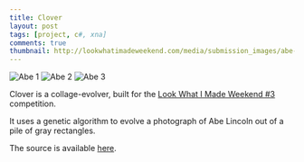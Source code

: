 ```yaml
---
title: Clover
layout: post
tags: [project, c#, xna]
comments: true
thumbnail: http://lookwhatimadeweekend.com/media/submission_images/abe-of-squares_0.jpg
---
```


![Abe 1](http://lookwhatimadeweekend.com/media/submission_images/abe-of-squares_0.jpg)
![Abe 2](http://lookwhatimadeweekend.com/media/submission_images/abe-of-squares_1.jpg)
![Abe 3](http://lookwhatimadeweekend.com/media/submission_images/abe-of-squares_3.jpg)

Clover is a collage-evolver, built for the [Look What I Made Weekend #3](http://lookwhatimadeweekend.com/contest/3/submission/72/) competition.

It uses a genetic algorithm to evolve a photograph of Abe Lincoln out of a pile of gray rectangles.

The source is available [here](https://github.com/stett/clover).